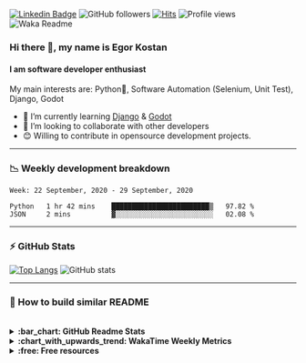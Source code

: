 [![Linkedin Badge](https://img.shields.io/badge/-EgorKostan-blue?style=flat&logo=Linkedin&logoColor=white&link=https://www.linkedin.com/in/egor-kostan/)](https://www.linkedin.com/in/egor-kostan/)
![GitHub followers](https://img.shields.io/github/followers/ikostan)
[![Hits](https://hits.seeyoufarm.com/api/count/incr/badge.svg?url=https%3A%2F%2Fgithub.com%2Fikostan%2Fhit-counter)](https://hits.seeyoufarm.com)
![Profile views](https://gpvc.arturio.dev/ikostan)
![Waka Readme](https://github.com/ikostan/ikostan/workflows/Waka%20Readme/badge.svg)

### Hi there 👋, my name is Egor Kostan

#### I am software developer enthusiast

My main interests are: Python:snake:, Software Automation (Selenium, Unit Test), Django, Godot

- 🌱 I’m currently learning [Django](https://www.djangoproject.com/) & [Godot](https://godotengine.org/)
- 👯 I’m looking to collaborate with other developers
- 😊 Willing to contribute in opensource development projects.

---

### :chart_with_downwards_trend: Weekly development breakdown

<!--START_SECTION:waka-->
```text
Week: 22 September, 2020 - 29 September, 2020

Python   1 hr 42 mins    ████████████████████████▒   97.82 % 
JSON     2 mins          ▓░░░░░░░░░░░░░░░░░░░░░░░░   02.08 % 
```
<!--END_SECTION:waka-->

---

### :zap: GitHub Stats

[![Top Langs](https://github-readme-stats.ikostan.vercel.app/api/top-langs/?username=ikostan&theme=merko&layout=compact)](https://github.com/anuraghazra/github-readme-stats) 
![GitHub stats](https://github-readme-stats.ikostan.vercel.app/api?username=ikostan&show_icons=true&theme=merko&hide=issues) 

---

### :wrench: How to build similar README
<br>
<details>
  <summary><b>:bar_chart: GitHub Readme Stats</b></summary>
 <br>
 Features:

 * GitHub Stats Card
 * GitHub Extra Pins
 * Top Languages Card
 * Themes
 * Customization
 * Deploy Yourself

Source: [GitHub Readme Stats](https://github.com/anuraghazra/github-readme-stats)

</details>

<details>
  <summary><b>:chart_with_upwards_trend: WakaTime Weekly Metrics</b></summary>
 <br>
 WakaTime gives you an idea of the time you really spent on coding. This helps you boost your productivity and competitive edge.

- [WakaTime Weekly Metrics on your Profile Readme](https://github.com/athul/waka-readme)
- [Profile Readme Development Stats](https://github.com/marketplace/actions/profile-readme-development-stats)

</details>

<details>
  <summary><b>:free: Free resources</b></summary>
 <br>
  
- [Free SVG icons for popular brands](https://simpleicons.org/)
- [Shields/Badges](https://github.com/badges/shields)
- [Complete list of github markdown emoji markup](https://gist.github.com/rxaviers/7360908)

</details>
